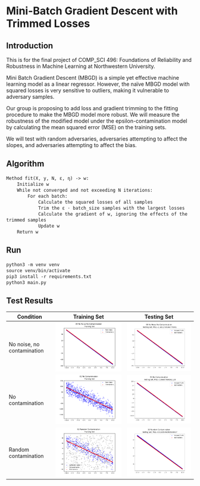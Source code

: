 # Mini-Batch Gradient Descent with Trimmed Losses

## Introduction

This is for the final project of COMP_SCI 496: Foundations of Reliability and Robustness in Machine Learning at Northwestern University.

Mini Batch Gradient Descent (MBGD) is a simple yet effective machine learning model as a linear regressor. However, the naïve MBGD model with squared losses is very sensitive to outliers, making it vulnerable to adversary samples.

Our group is proposing to add loss and gradient trimming to the fitting procedure to make the MBGD model more robust. We will measure the robustness of the modified model under the epsilon-contamination model by calculating the mean squared error (MSE) on the training sets.

We will test with random adversaries, adversaries attempting to affect the slopes, and adversaries attempting to affect the bias.

## Algorithm

    Method fit(X, y, N, ε, η) -> w:
        Initialize w
        While not converged and not exceeding N iterations:
            For each batch:
                Calculate the squared losses of all samples
                Trim the ε ⋅ batch_size samples with the largest losses
                Calculate the gradient of w, ignoring the effects of the trimmed samples
                Update w
        Return w

## Run

```
python3 -m venv venv
source venv/bin/activate
pip3 install -r requirements.txt
python3 main.py
```

## Test Results

| Condition | Training Set | Testing Set |
| - | - | - |
| No noise, no contamination | ![](00%20No%20Noise%20No%20Contamination%20Training.png) | ![](00%20No%20Noise%20No%20Contamination%20Testing.png) |
| No contamination | ![](01%20No%20Contamination%20Training.png) | ![](01%20No%20Contamination%20Testing.png) |
| Random contamination | ![](02%20Random%20Contamination%20Training.png) | ![](02%20Random%20Contamination%20Testing.png) |
